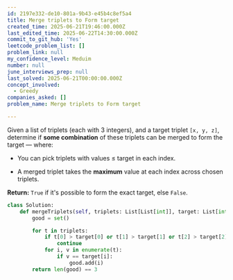 ```yaml
---
id: 2197e332-de10-801a-9b43-e45b4c8ef5a4
title: Merge triplets to Form target
created_time: 2025-06-21T19:46:00.000Z
last_edited_time: 2025-06-22T14:30:00.000Z
commit_to_git_hub: 'Yes'
leetcode_problem_list: []
problem_link: null
my_confidence_level: Meduim
number: null
june_interviews_prep: null
last_solved: 2025-06-21T00:00:00.000Z
concept_involved:
  - Greedy
companies_asked: []
problem_name: Merge triplets to Form target

---
```


Given a list of triplets (each with 3 integers), and a target triplet `[x, y, z]`, determine if **some combination** of these triplets can be merged to form the target — where:

*   You can pick triplets with values ≤ target in each index.

*   A merged triplet takes the **maximum** value at each index across chosen triplets.

**Return:** `True` if it's possible to form the exact target, else `False`.

```python
class Solution:
    def mergeTriplets(self, triplets: List[List[int]], target: List[int]) -> bool:
        good = set()

        for t in triplets:
            if t[0] > target[0] or t[1] > target[1] or t[2] > target[2]:
                continue
            for i, v in enumerate(t):
                if v == target[i]:
                    good.add(i)
        return len(good) == 3
```
